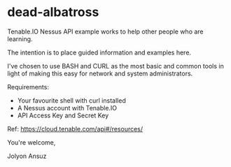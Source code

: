 # dead-albatross

Tenable.IO Nessus API example works to help other people who are learning.

The intention is to place guided information and examples here.

I've chosen to use BASH and CURL as the most basic and common tools in light of making this easy for network and system administrators.

Requirements:
* Your favourite shell with curl installed
* A Nessus account with Tenable.IO
* API Access Key and Secret Key

Ref: https://cloud.tenable.com/api#/resources/

You're welcome,

Jolyon Ansuz
